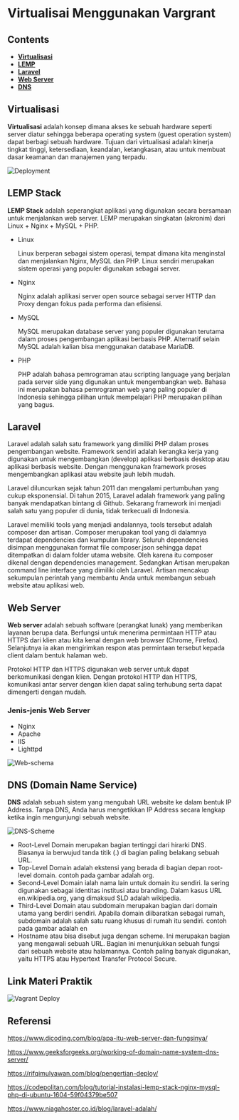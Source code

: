 # Virtualisai Menggunakan Vargrant

## Contents

- [**Virtualisasi**](#Virtualisasi)
- [**LEMP**](#lemp)
- [**Laravel**](#laravel)
- [**Web Server**](#web-server)
- [**DNS**](#dns-domain-name-service)

## Virtualisasi

**Virtualisasi** adalah konsep dimana akses ke sebuah hardware seperti server diatur sehingga beberapa operating system (guest operation system) dapat berbagi sebuah hardware. Tujuan dari virtualisasi adalah kinerja tingkat tinggi, ketersediaan, keandalan, ketangkasan, atau untuk membuat dasar keamanan dan manajemen yang terpadu.

![Deployment](img/Deploy-Process.png)

## LEMP Stack

**LEMP Stack** adalah seperangkat aplikasi yang digunakan secara bersamaan untuk menjalankan web server. LEMP merupakan singkatan (akronim) dari Linux + Nginx + MySQL + PHP.

- Linux

  Linux berperan sebagai sistem operasi, tempat dimana kita menginstal dan menjalankan Nginx, MySQL dan PHP. Linux sendiri merupakan sistem operasi yang populer digunakan sebagai server.

- Nginx

  Nginx adalah aplikasi server open source sebagai server HTTP dan Proxy dengan fokus pada performa dan efisiensi.

- MySQL

  MySQL merupakan database server yang populer digunakan terutama dalam proses pengembangan aplikasi berbasis PHP. Alternatif selain MySQL adalah kalian bisa menggunakan database MariaDB.

- PHP

  PHP adalah bahasa pemrograman atau scripting language yang berjalan pada server side yang digunakan untuk mengembangkan web. Bahasa ini merupakan bahasa pemrograman web yang paling populer di Indonesia sehingga pilihan untuk mempelajari PHP merupakan pilihan yang bagus.

## Laravel

Laravel adalah salah satu framework yang dimiliki PHP dalam proses pengembangan website. Framework sendiri adalah kerangka kerja yang digunakan untuk mengembangkan (develop) aplikasi berbasis desktop atau aplikasi berbasis website. Dengan menggunakan framework proses mengembangkan aplikasi atau website jauh lebih mudah.

Laravel diluncurkan sejak tahun 2011 dan mengalami pertumbuhan yang cukup eksponensial. Di tahun 2015, Laravel adalah framework yang paling banyak mendapatkan bintang di Github. Sekarang framework ini menjadi salah satu yang populer di dunia, tidak terkecuali di Indonesia.

Laravel memiliki tools yang menjadi andalannya, tools tersebut adalah composer dan artisan. Composer merupakan tool yang di dalamnya terdapat dependencies dan kumpulan library. Seluruh dependencies disimpan menggunakan format file composer.json sehingga dapat ditempatkan di dalam folder utama website. Oleh karena itu composer dikenal dengan dependencies management. Sedangkan Artisan merupakan command line interface yang dimiliki oleh Laravel. Artisan mencakup sekumpulan perintah yang membantu Anda untuk membangun sebuah website atau aplikasi web.

## Web Server

**Web server** adalah sebuah software (perangkat lunak) yang memberikan layanan berupa data. Berfungsi untuk menerima permintaan HTTP atau HTTPS dari klien atau kita kenal dengan web browser (Chrome, Firefox). Selanjutnya ia akan mengirimkan respon atas permintaan tersebut kepada client dalam bentuk halaman web.

Protokol HTTP dan HTTPS digunakan web server untuk dapat berkomunikasi dengan klien. Dengan protokol HTTP dan HTTPS, komunikasi antar server dengan klien dapat saling terhubung serta dapat dimengerti dengan mudah.

### Jenis-jenis Web Server

- Nginx
- Apache
- IIS
- Lighttpd

![Web-schema](img/Web-Scheme.png)

## DNS (Domain Name Service)

**DNS** adalah sebuah sistem yang mengubah URL website ke dalam bentuk IP Address. Tanpa DNS, Anda harus mengetikkan IP Address secara lengkap ketika ingin mengunjungi sebuah website.

![DNS-Scheme](img/DNS-Scheme.png)

- Root-Level Domain merupakan bagian tertinggi dari hirarki DNS. Biasanya ia berwujud tanda titik (.) di bagian paling belakang sebuah URL.
- Top-Level Domain adalah ekstensi yang berada di bagian depan root-level domain. contoh pada gambar adalah org.
- Second-Level Domain ialah nama lain untuk domain itu sendiri. Ia sering digunakan sebagai identitas institusi atau branding. Dalam kasus URL en.wikipedia.org, yang dimaksud SLD adalah wikipedia.
- Third-Level Domain atau subdomain merupakan bagian dari domain utama yang berdiri sendiri. Apabila domain diibaratkan sebagai rumah, subdomain adalah salah satu ruang khusus di rumah itu sendiri. contoh pada gambar adalah en
- Hostname atau bisa disebut juga dengan scheme. Ini merupakan bagian yang mengawali sebuah URL. Bagian ini menunjukkan sebuah fungsi dari sebuah website atau halamannya. Contoh paling banyak digunakan, yaitu HTTPS atau Hypertext Transfer Protocol Secure.

## Link Materi Praktik

![Vagrant Deploy](https://github.com/danielcristho/vagrant-deploy-LEMP)

## Referensi

https://www.dicoding.com/blog/apa-itu-web-server-dan-fungsinya/

https://www.geeksforgeeks.org/working-of-domain-name-system-dns-server/

https://rifqimulyawan.com/blog/pengertian-deploy/

https://codepolitan.com/blog/tutorial-instalasi-lemp-stack-nginx-mysql-php-di-ubuntu-1604-59f04379be507

https://www.niagahoster.co.id/blog/laravel-adalah/
